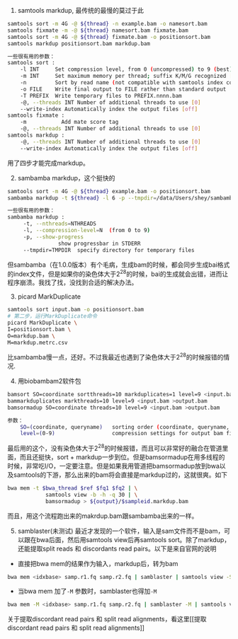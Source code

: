 1. samtools markdup, 最传统的最慢的莫过于此
```bash
samtools sort -m 4G -@ ${thread} -n example.bam -o namesort.bam
samtools fixmate -m -@ ${thread} namesort.bam fixmate.bam
samtools sort -m 4G -@ ${thread} fixmate.bam -o positionsort.bam 
samtools markdup positionsort.bam markdup.bam

一些很有用的参数：
samtools sort :
	-l INT     Set compression level, from 0 (uncompressed) to 9 (best)
	-m INT     Set maximum memory per thread; suffix K/M/G recognized [768M]
	-n         Sort by read name (not compatible with samtools index command)
	-o FILE    Write final output to FILE rather than standard output
	-T PREFIX  Write temporary files to PREFIX.nnnn.bam
	-@, --threads INT Number of additional threads to use [0]
	--write-index Automatically index the output files [off]
samtools fixmate :
	-m           Add mate score tag
	-@, --threads INT Number of additional threads to use [0]
samtools markdup :
	-@, --threads INT Number of additional threads to use [0]
	--write-index Automatically index the output files [off]
```
用了四步才能完成markdup。

2. sambamba markdup，这个挺快的
```bash
samtools sort -m 4G -@ ${thread} example.bam -o positionsort.bam 
sambamba markdup -t ${thread} -l 6 -p --tmpdir=/data/Users/shey/sambamba_tmp/ positionsort.bam markdup.bam

一些很有用的参数：
sambamba markdup :
	 -t, --nthreads=NTHREADS
	 -l, --compression-level=N  (from 0 to 9)
	 -p, --show-progress
				show progressbar in STDERR
	 --tmpdir=TMPDIR  specify directory for temporary files
```
但sambamba（在1.0.0版本）有个毛病，生成bam的时候，都会同步生成bai格式的index文件，但是如果你的染色体大于2<sup>28</sup>的时候，bai的生成就会出错，进而让程序崩溃。我找了找，没找到合适的解决办法。

3. picard MarkDuplicate 
```bash
samtools sort input.bam -o positionsort.bam
# 第二步，运行MarkDuplicate命令
picard MarkDuplicate \
I=positionsort.bam \
O=markdup.bam \
M=markdup.metrc.csv
```
比sambamba慢一点，还好。不过我最近也遇到了染色体大于2<sup>28</sup>的时候报错的情况.

4. 用biobambam2软件包
```bash
bamsort SO=coordinate sortthreads=10 markduplicates=1 level=9 <input.bam >output.bam
bammarkduplicates markthreads=10 level=9 <input.bam >output.bam
bamsormadup SO=coordinate threads=10 level=9 <input.bam >output.bam

参数：
	SO=(coordinate, queryname)   sorting order (coordinate, queryname, hash, tag, queryname_HI or queryname_lexicographic)
	level=(0-9)                  compression settings for output bam file
```
最后用的这个，没有染色体大于2<sup>28</sup>的时候报错，而且可以非常好的融合在管道里面，而且还挺快，sort + markdup一步到位。但是bamsormadup在用多线程的时候，非常吃I/O，一定要注意。但是如果我用管道把bamsormadup放到bwa以及samtools的下游，那么出来的bam将会直接是markdup过的，这就很爽。如下
```bash
bwa mem -t $bwa_thread $ref $fq1 $fq2 | \
            samtools view -b -h -q 30 | \
            bamsormadup > ${output}/$sampleid.markdup.bam
```
而且，用这个流程跑出来的makrdup.bam跟sambamba出来的一样。

5. samblaster(未测试)
最近才发现的一个软件，输入是sam文件而不是bam，可以跟在bwa后面，然后用samtools view后再samtools sort。除了markdup，还能提取split reads 和 discordants read pairs。以下是来自官网的说明
* 直接把bwa mem的结果作为输入，markdup后，转为bam
```bash
bwa mem <idxbase> samp.r1.fq samp.r2.fq | samblaster | samtools view -Sb - > samp.out.bam
```

* 当bwa mem 加了`-M` 参数时，samblaster也得加`-M`
```bash
bwa mem -M <idxbase> samp.r1.fq samp.r2.fq | samblaster -M | samtools view -Sb - > samp.out.bam
```

关于提取discordant read pairs 和 split read alignments，看这里[[提取discordant read pairs 和 split read alignments]]
